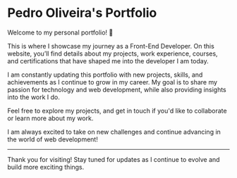 # Pedro Oliveira's Portfolio

Welcome to my personal portfolio! 🚀

This is where I showcase my journey as a Front-End Developer. On this website, you’ll find details about my projects, work experience, courses, and certifications that have shaped me into the developer I am today.

I am constantly updating this portfolio with new projects, skills, and achievements as I continue to grow in my career. My goal is to share my passion for technology and web development, while also providing insights into the work I do.

Feel free to explore my projects, and get in touch if you'd like to collaborate or learn more about my work. 

I am always excited to take on new challenges and continue advancing in the world of web development!

---

Thank you for visiting! Stay tuned for updates as I continue to evolve and build more exciting things.
